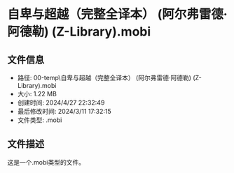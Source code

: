 ﻿# 自卑与超越（完整全译本） (阿尔弗雷德·阿德勒) (Z-Library).mobi

## 文件信息
- 路径: 00-temp\自卑与超越（完整全译本） (阿尔弗雷德·阿德勒) (Z-Library).mobi
- 大小: 1.22 MB
- 创建时间: 2024/4/27 22:32:49
- 最后修改时间: 2024/3/11 17:32:15
- 文件类型: .mobi

## 文件描述
这是一个.mobi类型的文件。

